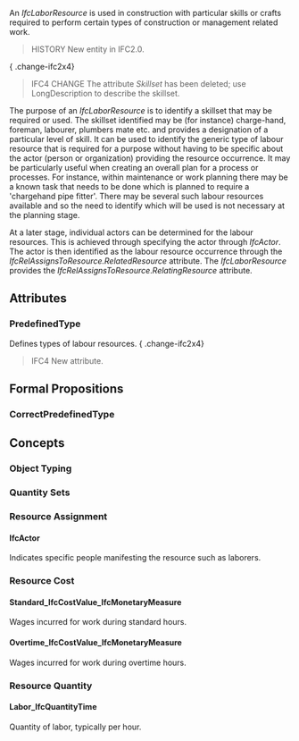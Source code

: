 An _IfcLaborResource_ is used in construction with particular skills or crafts required to perform certain types of construction or management related work.

<!-- end of short definition -->


> HISTORY New entity in IFC2.0.

{ .change-ifc2x4}
> IFC4 CHANGE The attribute _Skillset_ has been deleted; use LongDescription to describe the skillset.

The purpose of an _IfcLaborResource_ is to identify a skillset that may be required or used. The skillset identified may be (for instance) charge-hand, foreman, labourer, plumbers mate etc. and provides a designation of a particular level of skill. It can be used to identify the generic type of labour resource that is required for a purpose without having to be specific about the actor (person or organization) providing the resource occurrence. It may be particularly useful when creating an overall plan for a process or processes. For instance, within maintenance or work planning there may be a known task that needs to be done which is planned to require a 'chargehand pipe fitter'. There may be several such labour resources available and so the need to identify which will be used is not necessary at the planning stage.

At a later stage, individual actors can be determined for the labour resources. This is achieved through specifying the actor through _IfcActor_. The actor is then identified as the labour resource occurrence through the _IfcRelAssignsToResource.RelatedResource_ attribute. The _IfcLaborResource_ provides the _IfcRelAssignsToResource_._RelatingResource_ attribute.

## Attributes

### PredefinedType
Defines types of labour resources.
{ .change-ifc2x4}
> IFC4 New attribute.

## Formal Propositions

### CorrectPredefinedType

## Concepts

### Object Typing



### Quantity Sets



### Resource Assignment



#### IfcActor

Indicates specific people manifesting the resource such as laborers.

### Resource Cost



#### Standard_IfcCostValue_IfcMonetaryMeasure

Wages incurred for work during standard hours.

#### Overtime_IfcCostValue_IfcMonetaryMeasure

Wages incurred for work during overtime hours.

### Resource Quantity



#### Labor_IfcQuantityTime

Quantity of labor, typically per hour.


